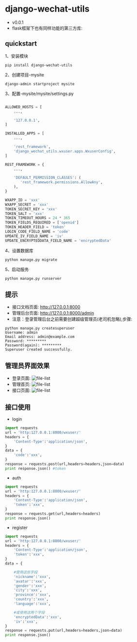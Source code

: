 

django-wechat-utils
====================
* v0.0.1
* flask框架下也有同样功能的第三方库:

quickstart
--------------------

1、安装模块
```shell
pip install django-wechat-utils
```

2、创建项目-mysite
```shell
django-admin startproject mysite
```

3、配置-mysite/mysite/settings.py
```python

ALLOWED_HOSTS = [
    ...,

    '127.0.0.1',
]

INSTALLED_APPS = [
	...,

    'rest_framework',
    'django_wechat_utils.wxuser.apps.WxuserConfig',
]

REST_FRAMEWORK = {
	...,

    'DEFAULT_PERMISSION_CLASSES': (
       'rest_framework.permissions.AllowAny',
    ),
}

WXAPP_ID = 'xxx'
WXAPP_SECRET = 'xxx'
TOKEN_SECRET_KEY = 'xxx'
TOKEN_SALT = 'xxx'
TOKEN_TIMEOUT_HOURS = 24 * 365
TOKEN_FIELDS_REQUIRED = ['openid']
TOKEN_HEADER_FIELD = 'token'
LOGIN_CODE_FIELD_NAME = 'code'
UPDATE_IV_FIELD_NAME = 'iv'
UPDATE_ENCRYPTEDDATA_FIELD_NAME = 'encryptedData'
```

4、设置数据库
```shell
python manage.py migrate
```

5、启动服务
```shell
python manage.py runserver
```

提示
--------------------
* 接口文档页面: http://127.0.0.1:8000
* 管理后台页面: http://127.0.0.1:8000/admin
* 注意：登录管理后台之前需要创建超级管理员(老司机忽略),步骤:
```shell
python manage.py createsuperuser
Username: admin
Email address: admin@example.com
Password: *********
Password(again): *********
Superuser created successfully.
```

管理员界面效果
--------------------
* 登录页面:   ![file-list](https://dogbelt.cn/static/wyy/django-admin-login.jpg)
* 管理首页: ![file-list](https://dogbelt.cn/static/wyy/django-admin-index.jpg)
* 接口页面: ![file-list](https://dogbelt.cn/static/wyy/django-api-index.jpg)


接口使用
--------------------
* login
```python
import requests
url = 'http:127.0.0.1:8000/wxuser/'
headers = {
	'Content-Type':'application/json',
}
data = {
	'code':'xxx',
}
response = requests.post(url,headers=headers,json=data)
print response.json() #token
```

* auth
```python
import requests
url = 'http:127.0.0.1:8000/wxuser/'
headers = {
	'Content-Type':'application/json',
	'token':'xxx',
}
response = requests.get(url,headers=headers)
print response.json()
```

* register
```python
import requests
url = 'http:127.0.0.1:8000/wxuser/'
headers = {
	'Content-Type':'application/json',
	'token':'xxx',
}
data = {

	#使用这些字段
	'nickname':'xxx',
	'avatar':'xxx',
	'gender':'xxx',
	'city':'xxx',
	'province':'xxx',
	'country':'xxx',
	'language':'xxx',

	#或使用这两个字段
	'encryptedData':'xxx',
	'iv':'xxx',
}
response = requests.put(url,headers=headers,json=data)
print response.json()
```